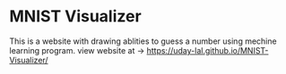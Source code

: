 # MNIST Visualizer

This is a website with drawing ablities to guess a number using mechine learning program.
view website at -> https://uday-lal.github.io/MNIST-Visualizer/
